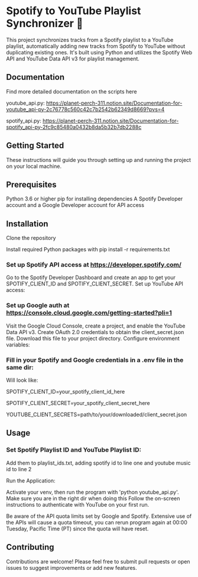 # Spotify to YouTube Playlist Synchronizer 🚀

This project synchronizes tracks from a Spotify playlist to a YouTube playlist, automatically adding new tracks from Spotify to YouTube without duplicating existing ones. It's built using Python and utilizes the Spotify Web API and YouTube Data API v3 for playlist management.

## Documentation

Find more detailed documentation on the scripts here

youtube_api.py: https://planet-perch-311.notion.site/Documentation-for-youtube_api-py-2c76778c560c42c7b2542b62349d8669?pvs=4

spotify_api.py: https://planet-perch-311.notion.site/Documentation-for-spotify_api-py-2fc9c85480a0432b8da5b32b7db2288c

## Getting Started

These instructions will guide you through setting up and running the project on your local machine.

## Prerequisites

Python 3.6 or higher
pip for installing dependencies
A Spotify Developer account and a Google Developer account for API access

## Installation

Clone the repository

Install required Python packages with
pip install -r requirements.txt

### Set up Spotify API access at https://developer.spotify.com/

Go to the Spotify Developer Dashboard and create an app to get your SPOTIFY_CLIENT_ID and SPOTIFY_CLIENT_SECRET.
Set up YouTube API access:

### Set up Google auth at https://console.cloud.google.com/getting-started?pli=1

Visit the Google Cloud Console, create a project, and enable the YouTube Data API v3.
Create OAuth 2.0 credentials to obtain the client_secret.json file. Download this file to your project directory.
Configure environment variables:


### Fill in your Spotify and Google credentials in a .env file in the same dir:

Will look like:

SPOTIFY_CLIENT_ID=your_spotify_client_id_here

SPOTIFY_CLIENT_SECRET=your_spotify_client_secret_here

YOUTUBE_CLIENT_SECRETS=path/to/your/downloaded/client_secret.json

## Usage

### Set Spotify Playlist ID and YouTube Playlist ID:

Add them to playlist_ids.txt, adding spotify id to line one and youtube music id to line 2

Run the Application:

Activate your venv, then run the program with 'python youtube_api.py'.
Make sure you are in the right dir when doing this
Follow the on-screen instructions to authenticate with YouTube on your first run.

Be aware of the API quota limits set by Google and Spotify.
Extensive use of the APIs will cause a quota timeout, you can rerun program again at 00:00 Tuesday, Pacific Time (PT) since the quota will have reset.

## Contributing

Contributions are welcome! Please feel free to submit pull requests or open issues to suggest improvements or add new features.
